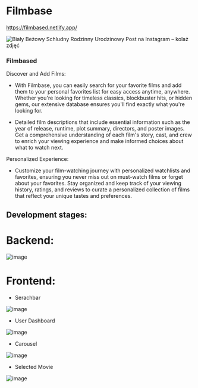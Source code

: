 # Filmbase
  https://filmbased.netlify.app/
  
![Biały Beżowy Schludny Rodzinny Urodzinowy Post na Instagram – kolaż zdjęć](https://github.com/michalkaszkiel11/michalkaszkiel11/assets/149673103/3cbdecc5-37b9-416b-9403-4712665cfd0c)

<h3>Filmbased</h3>

Discover and Add Films:

- With Filmbase, you can easily search for your favorite films and add them to your personal favorites list for easy access anytime, anywhere.
Whether you're looking for timeless classics, blockbuster hits, or hidden gems, our extensive database ensures you'll find exactly what you're looking for.

- Detailed film descriptions that include essential information such as the year of release, runtime, plot summary, directors, and poster images.
Get a comprehensive understanding of each film's story, cast, and crew to enrich your viewing experience and make informed choices about what to watch next.

Personalized Experience:

- Customize your film-watching journey with personalized watchlists and favorites, ensuring you never miss out on must-watch films or forget about your favorites.
Stay organized and keep track of your viewing history, ratings, and reviews to curate a personalized collection of films that reflect your unique tastes and preferences.

<h2>Development stages:</h2>

# Backend:
  
![image](https://github.com/michalkaszkiel11/filmbase/assets/149673103/579a2848-a747-427a-b181-423db9a5f606)

# Frontend:

- Serachbar

![image](https://github.com/michalkaszkiel11/filmbase/assets/149673103/5f0f0dea-d91c-4338-8ee7-367a29f805b0)

- User Dashboard

![image](https://github.com/michalkaszkiel11/filmbase/assets/149673103/c99ab4b7-78a4-47a7-9532-e8a564582a18)

- Carousel

![image](https://github.com/michalkaszkiel11/filmbase/assets/149673103/e060aba9-5953-4abf-9a8e-4e881c05d520)

- Selected Movie

![image](https://github.com/michalkaszkiel11/filmbase/assets/149673103/13160cdc-e2aa-4db8-aeb3-166ab0b2ded0)

